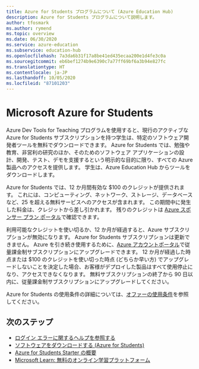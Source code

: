 ```yaml
---
title: Azure for Students プログラムについて (Azure Education Hub)
description: Azure for Students プログラムについて説明します。
author: tfosmark
ms.author: rymend
ms.topic: overview
ms.date: 06/30/2020
ms.service: azure-education
ms.subservice: education-hub
ms.openlocfilehash: 7a3da6b31f17a8be41ed435ecaa200e1d4fe3c0a
ms.sourcegitcommit: eb6bef1274b9e6390c7a77ff69bf6a3b94e827fc
ms.translationtype: HT
ms.contentlocale: ja-JP
ms.lasthandoff: 10/05/2020
ms.locfileid: "87101203"
---
```

# <a name="azure-for-students"></a>Microsoft Azure for Students

Azure Dev Tools for Teaching プログラムを使用すると、現行のアクティブな Azure for Students サブスクリプションを持つ学生は、特定のソフトウェア開発者ツールを無料でダウンロードできます。 Azure for Students では、勉強や教育、非営利の研究のほか、そのためのソフトウェア アプリケーションの設計、開発、テスト、デモを支援するという明示的な目的に限り、すべての Azure 製品へのアクセスを提供します。 学生は、Azure Education Hub からツールをダウンロードします。

Azure for Students では、12 か月間有効な $100 のクレジットが提供されます。 これには、コンピューティング、ネットワーク、ストレージ、データベースなど、25 を超える無料サービスへのアクセスが含まれます。 この期間中に発生した料金は、クレジットから差し引かれます。 残りのクレジットは [Azure スポンサー プラン ポータル](https://www.microsoftazuresponsorships.com/)で確認できます。

利用可能なクレジットを使い切るか、12 か月が経過すると、Azure サブスクリプションが無効になります。 Azure for Students サブスクリプションは更新できません。 Azure を引き続き使用するために、[Azure アカウントポータル](https://account.azure.com/)で従量課金制サブスクリプションにアップグレードできます。 12 か月が経過した時点または $100 のクレジットを使い切った時点 (どちらか早い方) でアップグレードしないことを決定した場合、お客様がデプロイした製品はすべて使用停止になり、アクセスできなくなります。 無料サブスクリプションの終了から 90 日以内に、従量課金制サブスクリプションにアップグレードしてください。

Azure for Students の使用条件の詳細については、[オファーの使用条件](https://azure.microsoft.com/offers/ms-azr-0170p/)を参照してください。


## <a name="next-steps"></a>次のステップ
- [ログイン エラーに関するヘルプを参照する](troubleshoot-login.md)
- [ソフトウェアをダウンロードする (Azure for Students)](download-software.md)
- [Azure for Students Starter の概要](azure-students-starter-program.md)
- [Microsoft Learn: 無料のオンライン学習プラットフォーム](https://docs.microsoft.com/learn/)
